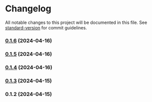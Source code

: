 # Changelog

All notable changes to this project will be documented in this file. See [standard-version](https://github.com/conventional-changelog/standard-version) for commit guidelines.

### [0.1.6](https://github.com/ulcheyev/react-maintenance-planner/compare/v0.1.5...v0.1.6) (2024-04-16)

### [0.1.5](https://github.com/ulcheyev/react-maintenance-planner/compare/v0.1.4...v0.1.5) (2024-04-16)

### [0.1.4](https://github.com/ulcheyev/react-maintenance-planner/compare/v0.1.3...v0.1.4) (2024-04-16)

### [0.1.3](https://github.com/ulcheyev/react-maintenance-planner/compare/v0.1.2...v0.1.3) (2024-04-15)

### 0.1.2 (2024-04-15)
